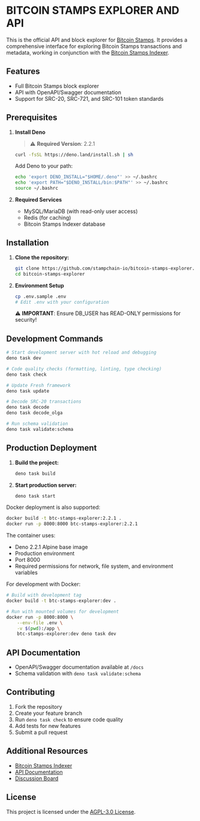 # BITCOIN STAMPS EXPLORER AND API

This is the official API and block explorer for
[Bitcoin Stamps](https://stampchain.io/). It provides a comprehensive interface
for exploring Bitcoin Stamps transactions and metadata, working in conjunction
with the [Bitcoin Stamps Indexer](https://github.com/stampchain-io/btc_stamps).

## Features

- Full Bitcoin Stamps block explorer
- API with OpenAPI/Swagger documentation
- Support for SRC-20, SRC-721, and SRC-101 token standards

## Prerequisites

1. **Install Deno**
   > ⚠️ **Required Version**: 2.2.1
   ```sh
   curl -fsSL https://deno.land/install.sh | sh
   ```

   Add Deno to your path:
   ```sh
   echo 'export DENO_INSTALL="$HOME/.deno"' >> ~/.bashrc
   echo 'export PATH="$DENO_INSTALL/bin:$PATH"' >> ~/.bashrc
   source ~/.bashrc
   ```

2. **Required Services**
   - MySQL/MariaDB (with read-only user access)
   - Redis (for caching)
   - Bitcoin Stamps Indexer database

## Installation

1. **Clone the repository:**
   ```sh
   git clone https://github.com/stampchain-io/bitcoin-stamps-explorer.git
   cd bitcoin-stamps-explorer
   ```

2. **Environment Setup**
   ```sh
   cp .env.sample .env
   # Edit .env with your configuration
   ```

   ⚠️ **IMPORTANT**: Ensure DB_USER has READ-ONLY permissions for security!

## Development Commands

```sh
# Start development server with hot reload and debugging
deno task dev

# Code quality checks (formatting, linting, type checking)
deno task check

# Update Fresh framework
deno task update

# Decode SRC-20 transactions
deno task decode
deno task decode_olga

# Run schema validation
deno task validate:schema
```

## Production Deployment

1. **Build the project:**
   ```sh
   deno task build
   ```

2. **Start production server:**
   ```sh
   deno task start
   ```

Docker deployment is also supported:

```sh
docker build -t btc-stamps-explorer:2.2.1 .
docker run -p 8000:8000 btc-stamps-explorer:2.2.1
```

The container uses:

- Deno 2.2.1 Alpine base image
- Production environment
- Port 8000
- Required permissions for network, file system, and environment variables

For development with Docker:

```sh
# Build with development tag
docker build -t btc-stamps-explorer:dev .

# Run with mounted volumes for development
docker run -p 8000:8000 \
    --env-file .env \
    -v $(pwd):/app \
    btc-stamps-explorer:dev deno task dev
```

## API Documentation

- OpenAPI/Swagger documentation available at `/docs`
- Schema validation with `deno task validate:schema`

## Contributing

1. Fork the repository
2. Create your feature branch
3. Run `deno task check` to ensure code quality
4. Add tests for new features
5. Submit a pull request

## Additional Resources

- [Bitcoin Stamps Indexer](https://github.com/stampchain-io/btc_stamps)
- [API Documentation](https://stampchain.io/docs)
- [Discussion Board](https://github.com/orgs/stampchain-io/discussions)

## License

This project is licensed under the [AGPL-3.0 License](LICENSE.md).
